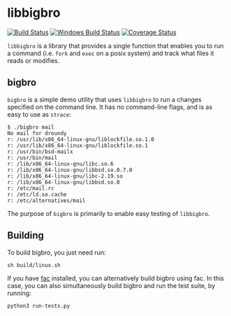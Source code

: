 libbigbro
=========

[![Build Status](https://travis-ci.org/droundy/bigbro.svg?branch=master)](https://travis-ci.org/droundy/bigbro)
[![Windows Build Status](https://ci.appveyor.com/api/projects/status/w0uttk4ayga2f45w?svg=true)](https://ci.appveyor.com/project/droundy/bigbro)
[![Coverage Status](https://coveralls.io/repos/droundy/bigbro/badge.svg?branch=master&service=github)](https://coveralls.io/github/droundy/bigbro?branch=master)

`libbigbro` is a library that provides a single function that enables you
to run a command (i.e. `fork` and `exec` on a posix system) and track
what files it reads or modifies.

bigbro
------

`bigbro` is a simple demo utility that uses `libbigbro` to run a
changes specified on the command line.  It has no command-line flags,
and is as easy to use as `strace`:


    $ ./bigbro mail
    No mail for droundy
    r: /usr/lib/x86_64-linux-gnu/liblockfile.so.1.0
    r: /usr/lib/x86_64-linux-gnu/liblockfile.so.1
    r: /usr/bin/bsd-mailx
    r: /usr/bin/mail
    r: /lib/x86_64-linux-gnu/libc.so.6
    r: /lib/x86_64-linux-gnu/libbsd.so.0.7.0
    r: /lib/x86_64-linux-gnu/libc-2.19.so
    r: /lib/x86_64-linux-gnu/libbsd.so.0
    r: /etc/mail.rc
    r: /etc/ld.so.cache
    r: /etc/alternatives/mail

The purpose of `bigbro` is primarily to enable easy testing of
`libbigbro`.

Building
--------

To build bigbro, you just need run:

    sh build/linux.sh

If you have [fac](http://physics.oregonstate.edu/~roundyd/fac)
installed, you can alternatively build bigbro using fac.  In this
case, you can also simultaneously build bigbro and run the test suite,
by running:

    python3 run-tests.py
